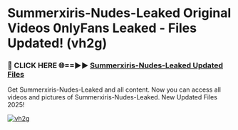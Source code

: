 # Summerxiris-Nudes-Leaked Original Videos 0nlyFans Leaked - Files Updated! (vh2g)

<h3>🔴 CLICK HERE 🌐==►► <a href="https://tinyurl.com/4mcuefdz" rel="nofollow">Summerxiris-Nudes-Leaked Updated Files</a></h3>

Get Summerxiris-Nudes-Leaked and all content. Now you can access all videos and pictures of Summerxiris-Nudes-Leaked. New Updated Files 2025!

[![vh2g](https://i.imgur.com/StAQSOY.gif)](https://tinyurl.com/4mcuefdz)
